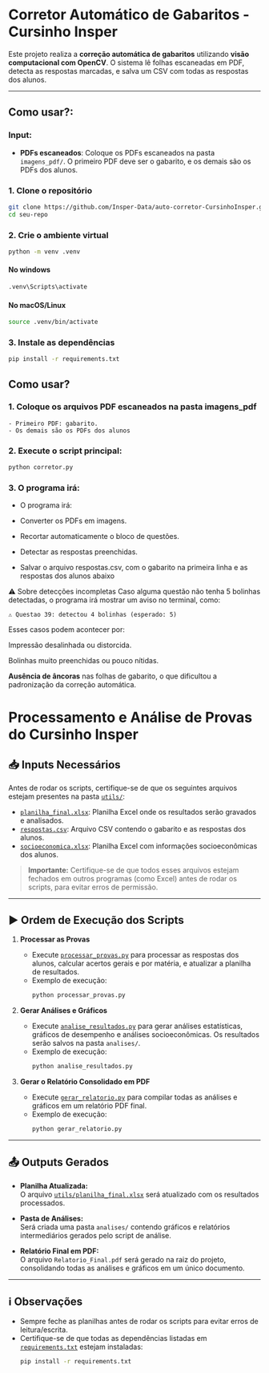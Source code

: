 # Corretor Automático de Gabaritos - Cursinho Insper


Este projeto realiza a **correção automática de gabaritos** utilizando **visão computacional com OpenCV**. 
O sistema lê folhas escaneadas em PDF, detecta as respostas marcadas, e salva um CSV com todas as respostas dos alunos.

---
## Como usar?:

### Input:
- **PDFs escaneados**: Coloque os PDFs escaneados na pasta `imagens_pdf/`. O primeiro PDF deve ser o gabarito, e os demais são os PDFs dos alunos.

### 1. Clone o repositório

```bash
git clone https://github.com/Insper-Data/auto-corretor-CursinhoInsper.git
cd seu-repo
```

### 2. Crie o ambiente virtual

```bash
python -m venv .venv
```

#### No windows

```bash
.venv\Scripts\activate
```

#### No macOS/Linux

```bash
source .venv/bin/activate
```

### 3. Instale as dependências
```bash
pip install -r requirements.txt
```


## Como usar?

### 1. Coloque os arquivos PDF escaneados na pasta imagens_pdf
    - Primeiro PDF: gabarito.
    - Os demais são os PDFs dos alunos

### 2. Execute o script principal:

```bash
python corretor.py
```

### 3. O programa irá:
- O programa irá:

- Converter os PDFs em imagens.

- Recortar automaticamente o bloco de questões.

- Detectar as respostas preenchidas.

- Salvar o arquivo respostas.csv, com o gabarito na primeira linha e as respostas dos alunos abaixo


⚠️ Sobre detecções incompletas
Caso alguma questão não tenha 5 bolinhas detectadas, o programa irá mostrar um aviso no terminal, como:
```less
⚠️ Questao 39: detectou 4 bolinhas (esperado: 5)
```

Esses casos podem acontecer por:

Impressão desalinhada ou distorcida.

Bolinhas muito preenchidas ou pouco nítidas.

**Ausência de âncoras** nas folhas de gabarito, o que dificultou a padronização da correção automática.




# Processamento e Análise de Provas do Cursinho Insper

## 📥 Inputs Necessários

Antes de rodar os scripts, certifique-se de que os seguintes arquivos estejam presentes na pasta [`utils/`](utils):

- [`planilha_final.xlsx`](utils/planilha_final.xlsx): Planilha Excel onde os resultados serão gravados e analisados.
- [`respostas.csv`](utils/respostas.csv): Arquivo CSV contendo o gabarito e as respostas dos alunos.
- [`socioeconomica.xlsx`](utils/socioeconomica.xlsx): Planilha Excel com informações socioeconômicas dos alunos.

> **Importante:** Certifique-se de que todos esses arquivos estejam fechados em outros programas (como Excel) antes de rodar os scripts, para evitar erros de permissão.

---

## ▶️ Ordem de Execução dos Scripts

1. **Processar as Provas**
   - Execute [`processar_provas.py`](processar_provas.py) para processar as respostas dos alunos, calcular acertos gerais e por matéria, e atualizar a planilha de resultados.
   - Exemplo de execução:
     ```sh
     python processar_provas.py
     ```

2. **Gerar Análises e Gráficos**
   - Execute [`analise_resultados.py`](analise_resultados.py) para gerar análises estatísticas, gráficos de desempenho e análises socioeconômicas. Os resultados serão salvos na pasta `analises/`.
   - Exemplo de execução:
     ```sh
     python analise_resultados.py
     ```

3. **Gerar o Relatório Consolidado em PDF**
   - Execute [`gerar_relatorio.py`](gerar_relatorio.py) para compilar todas as análises e gráficos em um relatório PDF final.
   - Exemplo de execução:
     ```sh
     python gerar_relatorio.py
     ```

---

## 📤 Outputs Gerados

- **Planilha Atualizada:**  
  O arquivo [`utils/planilha_final.xlsx`](utils/planilha_final.xlsx) será atualizado com os resultados processados.

- **Pasta de Análises:**  
  Será criada uma pasta `analises/` contendo gráficos e relatórios intermediários gerados pelo script de análise.

- **Relatório Final em PDF:**  
  O arquivo `Relatorio_Final.pdf` será gerado na raiz do projeto, consolidando todas as análises e gráficos em um único documento.

---

## ℹ️ Observações

- Sempre feche as planilhas antes de rodar os scripts para evitar erros de leitura/escrita.
- Certifique-se de que todas as dependências listadas em [`requirements.txt`](requirements.txt) estejam instaladas:
  ```sh
  pip install -r requirements.txt
  ```